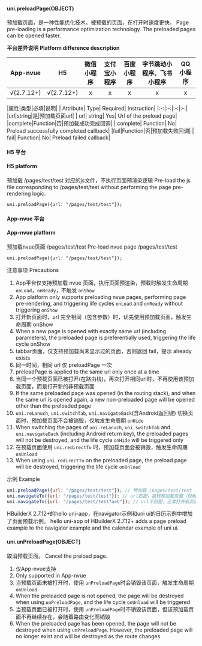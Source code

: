 #### uni.preloadPage(OBJECT)

预加载页面，是一种性能优化技术。被预载的页面，在打开时速度更快。
Page pre-loading is a performance optimization technology. The preloaded pages can be opened faster.

**平台差异说明**
**Platform difference description**

|App-nvue|H5|微信小程序|支付宝小程序|百度小程序|字节跳动小程序、飞书小程序|QQ小程序|
|:-:|:-:|:-:|:-:|:-:|:-:|:-:|
|√(2.7.12+)|√(2.7.12+)|x|x|x|x|x|


|属性|类型|必填|说明|
| Attribute| Type| Required| Instruction|
|:-:|:-:|:-:|:-:|
|url|string|是|预加载页面url|
| url| string| Yes| Url of the preload page|
|complete|Function|否|预加载成功完成回调|
| complete| Function| No| Preload successfully completed callback|
|fail|Function|否|预加载失败回调|
| fail| Function| No| Preload failed callback|


#### H5 平台
#### H5 platform

预加载 /pages/test/test 对应的js文件，不执行页面预渲染逻辑
Pre-load the js file corresponding to /pages/test/test without performing the page pre-rendering logic.
```
uni.preloadPage({url: "/pages/test/test"});
```

#### App-nvue 平台
#### App-nvue platform

预加载nvue页面 /pages/test/test
Pre-load nvue page /pages/test/test
```
uni.preloadPage({url: "/pages/test/test"});
```

注意事项
Precautions
1. App平台仅支持预加载 nvue 页面，执行页面预渲染，预载时触发生命周期 `onLoad`，`onReady`，不触发 `onShow`
1. App platform only supports preloading nvue pages, performing page pre-rendering, and triggering life cycles `onLoad` and `onReady` without triggering `onShow`
2. 打开新页面时，url 完全相同（包含参数）时，优先使用预加载页面，触发生命周期 onShow
2. When a new page is opened with exactly same url (including parameters), the preloaded page is preferentially used, triggering the life cycle onShow
3. tabbar页面，仅支持预加载尚未显示过的页面，否则返回 fail，提示 already exists
4. 同一时间，相同 url 仅 preloadPage 一次
4. preloadPage is applied to the same url only once at a time
5. 当同一个预载页面已被打开(在路由栈)，再次打开相同url时，不再使用该预加载页面，而是打开新的非预载页面
5. If the same preloaded page was opened (in the routing stack), and when the same url is opened again, a new non-preloaded page will be opened other than the preloaded page
6. `uni.reLanuch`, `uni.switchTab`, `uni.navigateBack`(含Android返回键) 切换页面时，预加载页面不会被销毁，仅触发生命周期 `onHide`
6. When switching the pages of `uni.reLanuch`, `uni.switchTab` and `uni.navigateBack` (including Android return key), the preloaded pages will not be destroyed, and the life cycle `onHide` will be triggered only
7. 在预载页面使用 `uni.redirectTo` 时，预加载页面会被销毁，触发生命周期 `onUnload`
7. When using `uni.redirectTo` on the preloaded page, the preload page will be destroyed, triggering the life cycle `onUnload`

示例
Example
```js
uni.preloadPage({url: "/pages/test/test"}); // 预加载 /pages/test/test 页面（仅触发onLoad，onReady)
uni.navigateTo({url: "/pages/test/test"}); // url匹配，跳转预加载页面（仅触发onShow)
uni.navigateTo({url: "/pages/test/test?a=b"}); // url不匹配，正常打开新页面
```

HBuilderX 2.7.12+的hello uni-app，在navigator示例和uni ui的日历示例中增加了页面预载示例。
hello uni-app of HBuilderX 2.7.12+ adds a page preload example to the navigator example and the calendar example of uni ui.

#### uni.unPreloadPage(OBJECT)

取消预载页面。
Cancel the preload page.

1. 仅App-nvue支持
1. Only supported in App-nvue
2. 当预载页面未被打开时，使用 `unPreloadPage`时会销毁该页面，触发生命周期 `onUnload`
2. When the preloaded page is not opened, the page will be destroyed when using `unPreloadPage`, and the life cycle `onUnload` will be triggered
3. 当预载页面已被打开时，使用 `unPreloadPage`时不销毁该页面，但该预加载页面不再继续存在，会随着路由变化而销毁
3. When the preloaded page has been opened, the page will not be destroyed when using `unPreloadPage`. However, the preloaded page will no longer exist and will be destroyed as the route changes
